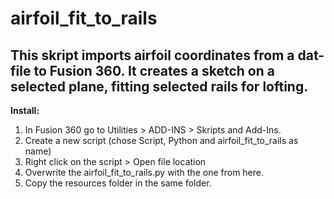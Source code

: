 # airfoil_fit_to_rails

## This skript imports airfoil coordinates from a dat-file to Fusion 360. It creates a sketch on a selected plane, fitting selected rails for lofting. 

**Install:**
1. In Fusion 360 go to Utilities > ADD-INS > Skripts and Add-Ins.
2. Create a new script (chose Script, Python and airfoil_fit_to_rails as name)
3. Right click on the script > Open file location
4. Overwrite the airfoil_fit_to_rails.py with the one from here.
5. Copy the resources folder in the same folder.

